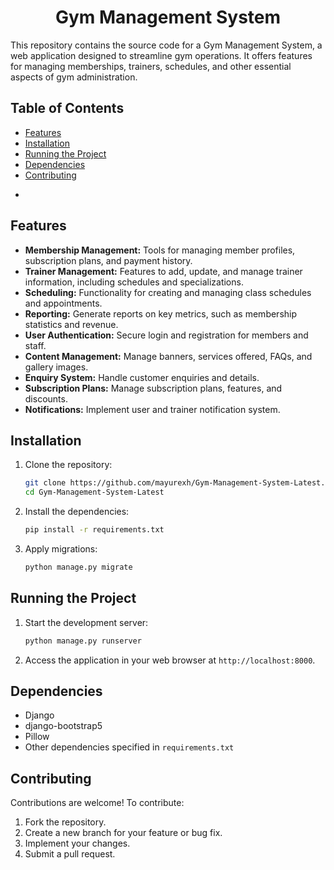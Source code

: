 
<div align="center">

# Gym Management System

</div>

This repository contains the source code for a Gym Management System, a web application designed to streamline gym operations. It offers features for managing memberships, trainers, schedules, and other essential aspects of gym administration.

## Table of Contents

*   [Features](#features)
*   [Installation](#installation)
*   [Running the Project](#running-the-project)
*   [Dependencies](#dependencies)
*   [Contributing](#contributing)
-
## Features

*   **Membership Management:** Tools for managing member profiles, subscription plans, and payment history.
*   **Trainer Management:** Features to add, update, and manage trainer information, including schedules and specializations.
*   **Scheduling:** Functionality for creating and managing class schedules and appointments.
*   **Reporting:** Generate reports on key metrics, such as membership statistics and revenue.
*   **User Authentication:** Secure login and registration for members and staff.
*   **Content Management:** Manage banners, services offered, FAQs, and gallery images.
*   **Enquiry System:** Handle customer enquiries and details.
*   **Subscription Plans:** Manage subscription plans, features, and discounts.
*   **Notifications:** Implement user and trainer notification system.

## Installation

1.  Clone the repository:

    ```bash
    git clone https://github.com/mayurexh/Gym-Management-System-Latest.git
    cd Gym-Management-System-Latest
    ```

2.  Install the dependencies:

    ```bash
    pip install -r requirements.txt
    ```

3.  Apply migrations:

    ```bash
    python manage.py migrate
    ```

## Running the Project

1.  Start the development server:

    ```bash
    python manage.py runserver
    ```

2.  Access the application in your web browser at `http://localhost:8000`.

## Dependencies

*   Django
*   django-bootstrap5
*   Pillow
*   Other dependencies specified in `requirements.txt`

## Contributing

Contributions are welcome! To contribute:

1.  Fork the repository.
2.  Create a new branch for your feature or bug fix.
3.  Implement your changes.
4.  Submit a pull request.

